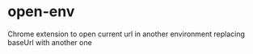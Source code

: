 # open-env
Chrome extension to open current url in another environment replacing baseUrl with another one
